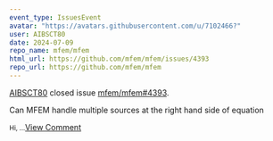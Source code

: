 ```yaml
---
event_type: IssuesEvent
avatar: "https://avatars.githubusercontent.com/u/7102466?"
user: AIBSCT80
date: 2024-07-09
repo_name: mfem/mfem
html_url: https://github.com/mfem/mfem/issues/4393
repo_url: https://github.com/mfem/mfem
---
```


<a href='https://github.com/AIBSCT80' target='_blank'>AIBSCT80</a> closed issue <a href='https://github.com/mfem/mfem/issues/4393' target='_blank'>mfem/mfem#4393</a>.

<p>Can MFEM handle multiple sources at the right hand side of equation</p><small>Hi, ...</small><a href='https://github.com/mfem/mfem/issues/4393' target='_blank'>View Comment</a>